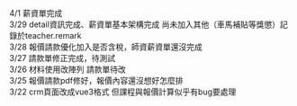 4/1 薪資單完成<br>
3/29 detail資訊完成、薪資單基本架構完成 尚未加入其他（車馬補貼等獎懲）記錄於teacher.remark <br>
3/28 報價請款優化加入是否含稅，師資薪資單還沒完成<br>
3/27 請款單修正完成，待測試<br>
3/26 材料使用改陣列 請款單待改<br>
3/25 報價請款pdf修好，報價內容還沒想好怎麼排<br>
3/22 crm頁面改成vue3格式 但課程與報價計算似乎有bug要處理

